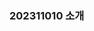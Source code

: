### 202311010 소개

<!--
**202311010/202311010** is a ✨ _special_ ✨ repository because its `README.md` (this file) appears on your GitHub profile.

Here are some ideas to get you started:

- 🌱 I’m currently learning OSS ...
- 👯 I’m looking to collaborate on accounting
- 🔭 I’m looking for help with code review
- 💬 Ask me about accounting
-->

